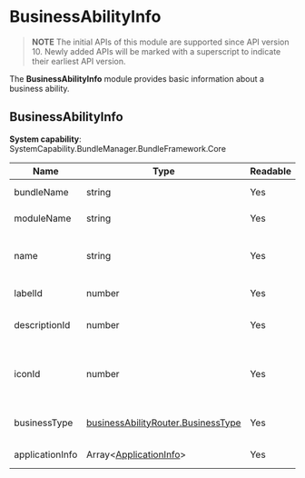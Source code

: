 # BusinessAbilityInfo

> **NOTE**
> The initial APIs of this module are supported since API version 10. Newly added APIs will be marked with a superscript to indicate their earliest API version.

The **BusinessAbilityInfo** module provides basic information about a business ability.

## BusinessAbilityInfo

**System capability**: SystemCapability.BundleManager.BundleFramework.Core

| Name                             | Type                                                        | Readable| Writable| Description                |
| --------------------------------- | ------------------------------------------------------------ | ---- | ---- | -------------------- |
| bundleName                        | string                                                       | Yes  | No  | Bundle name.|
| moduleName                        | string                                                       | Yes  | No  | Module name.|
| name                              | string                                                       | Yes  | No  | Name of the business ability.|
| labelId                           | number                                                       | Yes  | No  | Label ID of the module.      |
| descriptionId                     | number                                                       | Yes  | No  | Description ID of the module.      |
| iconId                            | number                                                       | Yes  | No  | ID of the icon that describes the ability information.|
| businessType | [businessAbilityRouter.BusinessType](js-apis-businessAbilityRouter.md#businesstype) | Yes| No| Type of the business ability.|
| applicationInfo | Array\<[ApplicationInfo](js-apis-bundleManager-applicationInfo.md)> | Yes  | No  | Application information. |
